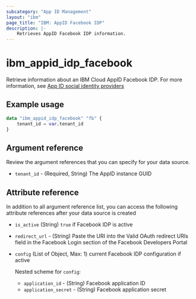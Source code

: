 ```yaml
---
subcategory: "App ID Management"
layout: "ibm"
page_title: "IBM: AppID Facebook IDP"
description: |-
    Retrieves AppID Facebook IDP information.
---
```


# ibm_appid_idp_facebook
Retrieve information about an IBM Cloud AppID Facebook IDP. For more information, see [App ID social identity providers](https://cloud.ibm.com/docs/appid?topic=appid-social)

## Example usage

```terraform
data "ibm_appid_idp_facebook" "fb" {
    tenant_id = var.tenant_id   
}
```

## Argument reference
Review the argument references that you can specify for your data source.

- `tenant_id` - (Required, String) The AppID instance GUID

## Attribute reference
In addition to all argument reference list, you can access the following attribute references after your data source is created

- `is_active` (String) `true` if Facebook IDP is active
- `redirect_url` - (String) Paste the URI into the Valid OAuth redirect URIs field in the Facebook Login section of the Facebook Developers Portal
- `config` (List of Object, Max: 1) current Facebook IDP configuration if active

  Nested scheme for `config`:
    - `application_id` - (String) Facebook application ID
    - `application_secret` - (String) Facebook application secret
